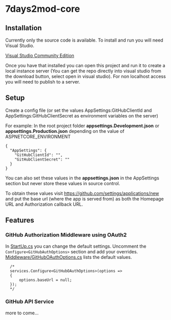 # 7days2mod-core

## Installation

Currently only the source code is available. To install and run you will need Visual Studio. 

[Visual Studio Community Edition](https://www.visualstudio.com/products/visual-studio-community-vs)

Once you have that installed you can open this project and run it to create a local instance server (You can get the repo directly into visual studio from the download button, select open in visual studio). For non localhost access you will need to publish to a server.

## Setup 

Create a config file (or set the values AppSettings:GitHubClientId and AppSettings:GitHubClientSecret as environment variables on the server)

For example:
In the root project folder __appsettings.Development.json__ or __appsettings.Production.json__ depending on the value of ASPNETCORE_ENVIRONMENT

```
{
  "AppSettings": {
    "GitHubClientId": "",
    "GitHubClientSecret": ""
  }
}
```

You can also set these values in the __appsettings.json__ in the AppSettings section but never store these values in source control.

To obtain these values visit https://github.com/settings/applications/new and put the base url (where the app is served from) as both the Homepage URL and Authorization callback URL.

## Features

### GitHub Authorization Middleware using OAuth2

  In [StartUp.cs](https://github.com/CodestormNZ/7days2mod-core/blob/master/src/7days2mod-core/Startup.cs) you can change the default settings. Uncomment the `Configure<GitHubAuthOptions>` section and add your overrides. [Middleware/GitHubOAuthOptions.cs](https://github.com/CodestormNZ/7days2mod-core/blob/master/src/7days2mod-core/Middleware/GitHubOAuthOptions.cs) lists the default values.
  ```
    /*
    services.Configure<GitHubOAuthOptions>(options =>
    {
        options.baseUrl = null;
    });
    */
  ```

### GitHub API Service

more to come...
